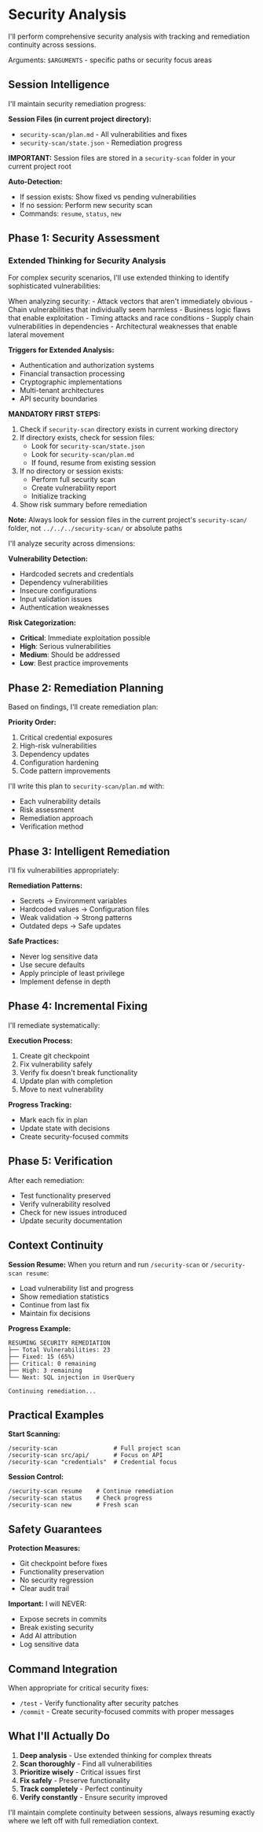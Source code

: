 # Security Analysis

I'll perform comprehensive security analysis with tracking and remediation continuity across sessions.

Arguments: `$ARGUMENTS` - specific paths or security focus areas

## Session Intelligence

I'll maintain security remediation progress:

**Session Files (in current project directory):**
- `security-scan/plan.md` - All vulnerabilities and fixes
- `security-scan/state.json` - Remediation progress

**IMPORTANT:** Session files are stored in a `security-scan` folder in your current project root

**Auto-Detection:**
- If session exists: Show fixed vs pending vulnerabilities
- If no session: Perform new security scan
- Commands: `resume`, `status`, `new`

## Phase 1: Security Assessment

### Extended Thinking for Security Analysis

For complex security scenarios, I'll use extended thinking to identify sophisticated vulnerabilities:

<think>
When analyzing security:
- Attack vectors that aren't immediately obvious
- Chain vulnerabilities that individually seem harmless
- Business logic flaws that enable exploitation
- Timing attacks and race conditions
- Supply chain vulnerabilities in dependencies
- Architectural weaknesses that enable lateral movement
</think>

**Triggers for Extended Analysis:**
- Authentication and authorization systems
- Financial transaction processing
- Cryptographic implementations
- Multi-tenant architectures
- API security boundaries

**MANDATORY FIRST STEPS:**
1. Check if `security-scan` directory exists in current working directory
2. If directory exists, check for session files:
   - Look for `security-scan/state.json`
   - Look for `security-scan/plan.md`
   - If found, resume from existing session
3. If no directory or session exists:
   - Perform full security scan
   - Create vulnerability report
   - Initialize tracking
4. Show risk summary before remediation

**Note:** Always look for session files in the current project's `security-scan/` folder, not `../../../security-scan/` or absolute paths

I'll analyze security across dimensions:

**Vulnerability Detection:**
- Hardcoded secrets and credentials
- Dependency vulnerabilities
- Insecure configurations
- Input validation issues
- Authentication weaknesses

**Risk Categorization:**
- **Critical**: Immediate exploitation possible
- **High**: Serious vulnerabilities
- **Medium**: Should be addressed
- **Low**: Best practice improvements

## Phase 2: Remediation Planning

Based on findings, I'll create remediation plan:

**Priority Order:**
1. Critical credential exposures
2. High-risk vulnerabilities
3. Dependency updates
4. Configuration hardening
5. Code pattern improvements

I'll write this plan to `security-scan/plan.md` with:
- Each vulnerability details
- Risk assessment
- Remediation approach
- Verification method

## Phase 3: Intelligent Remediation

I'll fix vulnerabilities appropriately:

**Remediation Patterns:**
- Secrets → Environment variables
- Hardcoded values → Configuration files
- Weak validation → Strong patterns
- Outdated deps → Safe updates

**Safe Practices:**
- Never log sensitive data
- Use secure defaults
- Apply principle of least privilege
- Implement defense in depth

## Phase 4: Incremental Fixing

I'll remediate systematically:

**Execution Process:**
1. Create git checkpoint
2. Fix vulnerability safely
3. Verify fix doesn't break functionality
4. Update plan with completion
5. Move to next vulnerability

**Progress Tracking:**
- Mark each fix in plan
- Update state with decisions
- Create security-focused commits

## Phase 5: Verification

After each remediation:
- Test functionality preserved
- Verify vulnerability resolved
- Check for new issues introduced
- Update security documentation

## Context Continuity

**Session Resume:**
When you return and run `/security-scan` or `/security-scan resume`:
- Load vulnerability list and progress
- Show remediation statistics
- Continue from last fix
- Maintain fix decisions

**Progress Example:**
```
RESUMING SECURITY REMEDIATION
├── Total Vulnerabilities: 23
├── Fixed: 15 (65%)
├── Critical: 0 remaining
├── High: 3 remaining
└── Next: SQL injection in UserQuery

Continuing remediation...
```

## Practical Examples

**Start Scanning:**
```
/security-scan                # Full project scan
/security-scan src/api/       # Focus on API
/security-scan "credentials"  # Credential focus
```

**Session Control:**
```
/security-scan resume    # Continue remediation
/security-scan status    # Check progress
/security-scan new       # Fresh scan
```

## Safety Guarantees

**Protection Measures:**
- Git checkpoint before fixes
- Functionality preservation
- No security regression
- Clear audit trail

**Important:** I will NEVER:
- Expose secrets in commits
- Break existing security
- Add AI attribution
- Log sensitive data

## Command Integration

When appropriate for critical security fixes:
- `/test` - Verify functionality after security patches
- `/commit` - Create security-focused commits with proper messages

## What I'll Actually Do

1. **Deep analysis** - Use extended thinking for complex threats
2. **Scan thoroughly** - Find all vulnerabilities
3. **Prioritize wisely** - Critical issues first
4. **Fix safely** - Preserve functionality
5. **Track completely** - Perfect continuity
6. **Verify constantly** - Ensure security improved

I'll maintain complete continuity between sessions, always resuming exactly where we left off with full remediation context.
